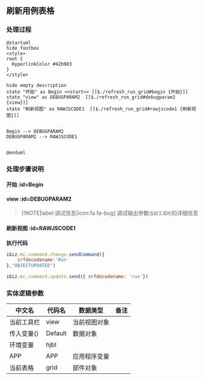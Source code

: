 ## 刷新用例表格 <!-- {docsify-ignore-all} -->

   

### 处理过程

```plantuml
@startuml
hide footbox
<style>
root {
  HyperlinkColor #42b983
}
</style>

hide empty description
state "开始" as Begin <<start>> [[$./refresh_run_grid#begin {开始}]]
state "view" as DEBUGPARAM2  [[$./refresh_run_grid#debugparam2 {view}]]
state "刷新视图" as RAWJSCODE1  [[$./refresh_run_grid#rawjscode1 {刷新视图}]]


Begin --> DEBUGPARAM2
DEBUGPARAM2 --> RAWJSCODE1


@enduml
```


### 处理步骤说明

#### 开始 :id=Begin




#### view :id=DEBUGPARAM2



> [!NOTE|label:调试信息|icon:fa fa-bug]
> 调试输出参数`当前工具栏`的详细信息

#### 刷新视图 :id=RAWJSCODE1



<p class="panel-title"><b>执行代码</b></p>

```javascript
ibiz.mc.command.change.sendCommand({
    srfdecodename:'Run'
},"OBJECTUPDATED")

ibiz.mc.command.update.send({ srfdecodename: 'run'})
```



### 实体逻辑参数

|    中文名   |    代码名    |  数据类型      |备注 |
| --------| --------| --------  | --------   |
|当前工具栏|view|当前视图对象||
|传入变量(<i class="fa fa-check"/></i>)|Default|数据对象||
|环境变量|hjbl|||
|APP|APP|应用程序变量||
|当前表格|grid|部件对象||
